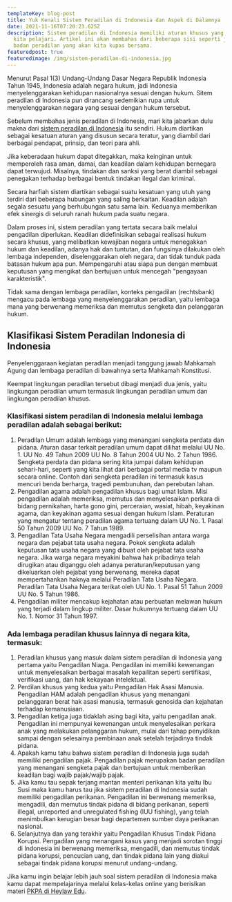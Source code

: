 ```yaml
---
templateKey: blog-post
title: Yuk Kenali Sistem Peradilan di Indonesia dan Aspek di Dalamnya
date: 2021-11-16T07:20:23.625Z
description: Sistem peradilan di Indonesia memiliki aturan khusus yang dapat
  kita pelajari. Artikel ini akan membahas dari beberapa sisi seperti jenis
  badan peradilan yang akan kita kupas bersama.
featuredpost: true
featuredimage: /img/sistem-peradilan-di-indonesia.jpg
---
```

<!--StartFragment-->

Menurut Pasal 1(3) Undang-Undang Dasar Negara Republik Indonesia Tahun 1945, Indonesia adalah negara hukum, jadi Indonesia menyelenggarakan kehidupan nasionalnya sesuai dengan hukum. Sitem peradilan di Indonesia pun dirancang sedemikian rupa untuk menyelenggarakan negara yang sesuai dengan hukum tersebut.

Sebelum membahas jenis peradilan di Indonesia, mari kita jabarkan dulu makna dari [sistem peradilan di Indonesia](https://heylawedu.id/blog/bedah-materi-pkpa-sistem-peradilan-di-indonesia) itu sendiri. Hukum diartikan sebagai kesatuan aturan yang disusun secara teratur, yang diambil dari berbagai pendapat, prinsip, dan teori para ahli. 

Jika keberadaan hukum dapat ditegakkan, maka keinginan untuk memperoleh rasa aman, damai, dan keadilan dalam kehidupan bernegara dapat terwujud. Misalnya, tindakan dan sanksi yang berat diambil sebagai penegakan terhadap berbagai bentuk tindakan ilegal dan kriminal. 

Secara harfiah sistem diartikan sebagai suatu kesatuan yang utuh yang terdiri dari beberapa hubungan yang saling berkaitan. Keadilan adalah segala sesuatu yang berhubungan satu sama lain. Keduanya memberikan efek sinergis di seluruh ranah hukum pada suatu negara.

Dalam proses ini, sistem peradilan yang tertata secara baik melalui pengadilan diperlukan. Keadilan didefinisikan sebagai realisasi hukum secara khusus, yang melibatkan kewajiban negara untuk menegakkan hukum dan keadilan, adanya hak dan tuntutan, dan fungsinya dilakukan oleh lembaga independen, diselenggarakan oleh negara, dan tidak tunduk pada batasan hukum apa pun. Mempengaruhi atau siapa pun dengan membuat keputusan yang mengikat dan bertujuan untuk mencegah "pengayaan karakteristik". 

Tidak sama dengan lembaga peradilan, konteks pengadilan (rechtsbank) mengacu pada lembaga yang menyelenggarakan peradilan, yaitu lembaga mana yang berwenang memeriksa dan memutus sengketa dan pelanggaran hukum. 

## Klasifikasi Sistem Peradilan Indonesia di Indonesia

Penyelenggaraan kegiatan peradilan menjadi tanggung jawab Mahkamah Agung dan lembaga peradilan di bawahnya serta Mahkamah Konstitusi. 

Keempat lingkungan peradilan tersebut dibagi menjadi dua jenis, yaitu lingkungan peradilan umum termasuk lingkungan peradilan umum dan lingkungan peradilan khusus.

### Klasifikasi sistem peradilan di Indonesia melalui lembaga peradilan adalah sebagai berikut: 

1. Peradilan Umum adalah lembaga yang menangani sengketa perdata dan pidana. Aturan dasar terkait peradilan umum dapat dilihat melalui UU No. 1. UU No. 49 Tahun 2009 UU No. 8 Tahun 2004 UU No. 2 Tahun 1986. Sengketa perdata dan pidana sering kita jumpai dalam kehidupan sehari-hari, seperti yang kita lihat dari berbagai portal media tv maupun secara online. Contoh dari sengketa peradilan ini termasuk kasus mencuri benda berharga, tragedi pembunuhan, dan perebutan lahan. 
2. Pengadilan agama adalah pengadilan khusus bagi umat Islam. Misi pengadilan adalah memeriksa, memutus dan menyelesaikan perkara di bidang pernikahan,  harta gono gini, perceraian, wasiat, hibah, keyakinan agama, dan keyakinan agama sesuai dengan hukum Islam. Peraturan yang mengatur tentang peradilan agama tertuang dalam UU No. 1. Pasal 50 Tahun 2009 UU No. 7 Tahun 1989. 
3. Pengadilan Tata Usaha Negara mengadili perselisihan antara warga negara dan pejabat tata usaha negara. Pokok sengketa adalah keputusan tata usaha negara yang dibuat oleh pejabat tata usaha negara. Jika warga negara meyakini bahwa hak pribadinya telah dirugikan atau diganggu oleh adanya peraturan/keputusan yang dikeluarkan oleh pejabat yang berwenang, mereka dapat mempertahankan haknya melalui Peradilan Tata Usaha Negara. Peradilan Tata Usaha Negara terikat oleh UU No. 1. Pasal 51 Tahun 2009 UU No. 5 Tahun 1986. 
4. Pengadilan militer mencakup kejahatan atau perbuatan melawan hukum yang terjadi dalam lingkup militer. Dasar hukumnya tertuang dalam UU No. 1. Nomor 31 Tahun 1997.

### Ada lembaga peradilan khusus lainnya di negara kita, termasuk: 

1. Peradilan khusus yang masuk dalam sistem peradilan di Indonesia yang pertama yaitu Pengadilan Niaga. Pengadilan ini memiliki kewenangan untuk menyelesaikan berbagai masalah kepailitan seperti sertifikasi, verifikasi uang, dan hak kekayaan intelektual. 
2. Perdilan khusus yang kedua yaitu Pengadilan Hak Asasi Manusia. Pengadilan HAM adalah pengadilan khusus yang menangani pelanggaran berat hak asasi manusia, termasuk genosida dan kejahatan terhadap kemanusiaan.
3. Pengadilan ketiga juga tidaklah asing bagi kita, yaitu pengadilan anak. Pengadilan ini mempunyai kewenangan untuk menyelesaikan perkara anak yang melakukan pelanggaran hukum, mulai dari tahap penyidikan sampai dengan selesainya pembinaan anak setelah terjadinya tindak pidana. 
4. Apakah kamu tahu bahwa sistem peradilan di Indonesia juga sudah memiliki pengadilan pajak. Pengadilan pajak merupakan badan peradilan yang menangani sengketa pajak dan bertujuan untuk memberikan keadilan bagi wajib pajak/wajib pajak. 
5. Jika kamu tau sepak terjang mantan menteri perikanan kita yaitu Ibu Susi maka kamu harus tau jika sistem peradilan di Indonesia sudah memiliki pengadilan perikanan. Pengadilan ini berwenang memeriksa, mengadili, dan memutus tindak pidana di bidang perikanan, seperti illegal, unreported and unregulated fishing (IUU fishing), yang telah menimbulkan kerugian besar bagi departemen sumber daya perikanan nasional. 
6. Selanjutnya dan yang terakhir yaitu Pengadilan Khusus Tindak Pidana Korupsi. Pengadilan yang menangani kasus yang menjadi sorotan tinggi di Indonesia ini berwenang memeriksa, mengadili, dan memutus tindak pidana korupsi, pencucian uang, dan tindak pidana lain yang diakui sebagai tindak pidana korupsi menurut undang-undang.

Jika kamu ingin belajar lebih jauh soal sistem peradilan di Indonesia maka kamu dapat mempelajarinya melalui kelas-kelas online yang berisikan materi [PKPA di Heylaw Edu](https://heylawedu.id/blog/pkpa-online-heylaw-kawan-belajar-hukum-kekinian).

<!--EndFragment-->